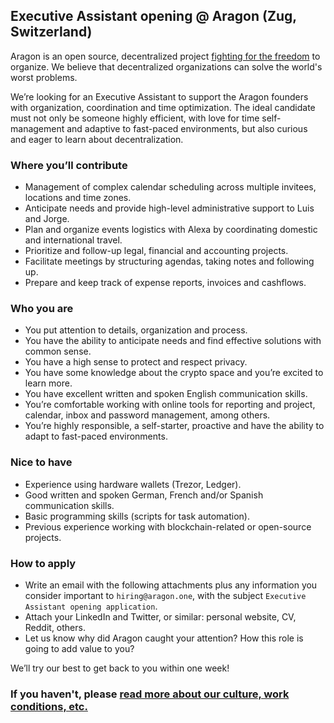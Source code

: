 ## Executive Assistant opening @ Aragon (Zug, Switzerland)

Aragon is an open source, decentralized project [fighting for the freedom](https://www.youtube.com/watch?v=AqjIWmiAidw) to organize. We believe that decentralized organizations can solve the world's worst problems.

We’re looking for an Executive Assistant to support the Aragon founders with organization, coordination and time optimization. The ideal candidate must not only be someone highly efficient, with love for time self-management and adaptive to fast-paced environments, but also curious and eager to learn about decentralization.

### Where you’ll contribute
* Management of complex calendar scheduling across multiple invitees, locations and time zones.
* Anticipate needs and provide high-level administrative support to Luis and Jorge.
* Plan and organize events logistics with Alexa by coordinating domestic and international travel.
* Prioritize and follow-up legal, financial and accounting projects.
* Facilitate meetings by structuring agendas, taking notes and following up.
* Prepare and keep track of expense reports, invoices and cashflows.

### Who you are
* You put attention to details, organization and process.
* You have the ability to anticipate needs and find effective solutions with common sense.
* You have a high sense to protect and respect privacy.
* You have some knowledge about the crypto space and you’re excited to learn more.
* You have excellent written and spoken English communication skills.
* You’re comfortable working with online tools for reporting and project, calendar, inbox and password management, among others.
* You’re highly responsible, a self-starter, proactive and have the ability to adapt to fast-paced environments.

### Nice to have
* Experience using hardware wallets (Trezor, Ledger).
* Good written and spoken German, French and/or Spanish communication skills.
* Basic programming skills (scripts for task automation).
* Previous experience working with blockchain-related or open-source projects.

### How to apply
* Write an email with the following attachments plus any information you consider important to `hiring@aragon.one`, with the subject `Executive Assistant opening application`.
* Attach your LinkedIn and Twitter, or similar: personal website, CV, Reddit, others.
* Let us know why did Aragon caught your attention? How this role is going to add value to you?

We’ll try our best to get back to you within one week!

### If you haven't, please [read more about our culture, work conditions, etc.](../index.md)
